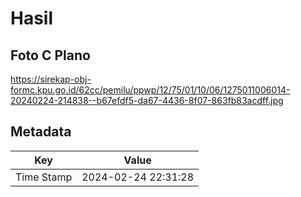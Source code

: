 # Hasil

## Foto C Plano

https://sirekap-obj-formc.kpu.go.id/62cc/pemilu/ppwp/12/75/01/10/06/1275011006014-20240224-214838--b67efdf5-da67-4436-8f07-863fb83acdff.jpg


## Metadata

| Key        | Value               |
| ---------- | ------------------- |
| Time Stamp | 2024-02-24 22:31:28 |



